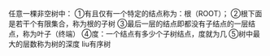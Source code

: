 

任意一棵非空树中：
①有且仅有一个特定的结点称为：根（ROOT）；
②根下面是若干个有限集合，称为根的子树
③最后一层的结点即都没有子结点的一层结点，称为叶子（终端）
④度：一个结点有多少个子树结点，度就为几
⑤树中最大的层数称为树的深度
liu有序树

<!--stackedit_data:
eyJoaXN0b3J5IjpbLTE3MTI1MDc0ODNdfQ==
-->